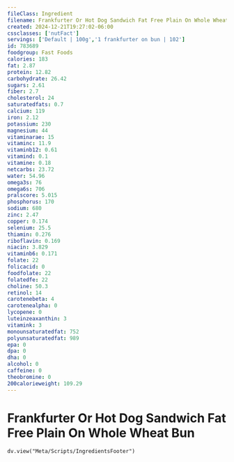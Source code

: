 ```yaml
---
fileClass: Ingredient
filename: Frankfurter Or Hot Dog Sandwich Fat Free Plain On Whole Wheat Bun
created: 2024-12-21T19:27:02-06:00
cssclasses: ['nutFact']
servings: ['Default | 100g','1 frankfurter on bun | 102']
id: 783689
foodgroup: Fast Foods
calories: 183
fat: 2.87
protein: 12.82
carbohydrate: 26.42
sugars: 2.61
fiber: 2.7
cholesterol: 24
saturatedfats: 0.7
calcium: 119
iron: 2.12
potassium: 230
magnesium: 44
vitaminarae: 15
vitaminc: 11.9
vitaminb12: 0.61
vitamind: 0.1
vitamine: 0.18
netcarbs: 23.72
water: 54.96
omega3s: 76
omega6s: 706
pralscore: 5.015
phosphorus: 170
sodium: 680
zinc: 2.47
copper: 0.174
selenium: 25.5
thiamin: 0.276
riboflavin: 0.169
niacin: 3.829
vitaminb6: 0.171
folate: 22
folicacid: 0
foodfolate: 22
folatedfe: 22
choline: 50.3
retinol: 14
carotenebeta: 4
carotenealpha: 0
lycopene: 0
luteinzeaxanthin: 3
vitamink: 3
monounsaturatedfat: 752
polyunsaturatedfat: 989
epa: 0
dpa: 0
dha: 0
alcohol: 0
caffeine: 0
theobromine: 0
200calorieweight: 109.29
---
```


# Frankfurter Or Hot Dog Sandwich Fat Free Plain On Whole Wheat Bun

```dataviewjs
dv.view("Meta/Scripts/IngredientsFooter")
```